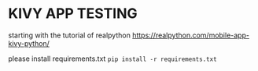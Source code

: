 # KIVY APP TESTING

starting with the tutorial of realpython
https://realpython.com/mobile-app-kivy-python/

please install requirements.txt
`pip install -r requirements.txt`